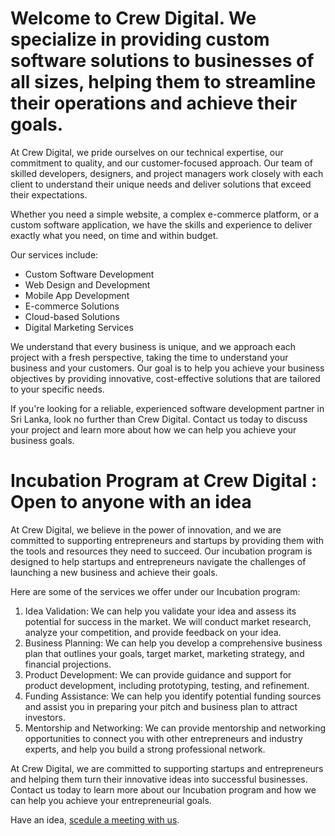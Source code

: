 # Welcome to Crew Digital. We specialize in providing custom software solutions to businesses of all sizes, helping them to streamline their operations and achieve their goals.

At Crew Digital, we pride ourselves on our technical expertise, our commitment to quality, and our customer-focused approach. Our team of skilled developers, designers, and project managers work closely with each client to understand their unique needs and deliver solutions that exceed their expectations.

Whether you need a simple website, a complex e-commerce platform, or a custom software application, we have the skills and experience to deliver exactly what you need, on time and within budget.

Our services include:

- Custom Software Development
- Web Design and Development
- Mobile App Development
- E-commerce Solutions
- Cloud-based Solutions
- Digital Marketing Services

We understand that every business is unique, and we approach each project with a fresh perspective, taking the time to understand your business and your customers. Our goal is to help you achieve your business objectives by providing innovative, cost-effective solutions that are tailored to your specific needs.

If you're looking for a reliable, experienced software development partner in Sri Lanka, look no further than Crew Digital. Contact us today to discuss your project and learn more about how we can help you achieve your business goals.

# Incubation Program at Crew Digital : Open to anyone with an idea

At Crew Digital, we believe in the power of innovation, and we are committed to supporting entrepreneurs and startups by providing them with the tools and resources they need to succeed. Our incubation program is designed to help startups and entrepreneurs navigate the challenges of launching a new business and achieve their goals.

Here are some of the services we offer under our Incubation program:

1. Idea Validation:
We can help you validate your idea and assess its potential for success in the market. We will conduct market research, analyze your competition, and provide feedback on your idea.
2. Business Planning:
We can help you develop a comprehensive business plan that outlines your goals, target market, marketing strategy, and financial projections.
3. Product Development:
We can provide guidance and support for product development, including prototyping, testing, and refinement.
4. Funding Assistance:
We can help you identify potential funding sources and assist you in preparing your pitch and business plan to attract investors.
5. Mentorship and Networking:
We can provide mentorship and networking opportunities to connect you with other entrepreneurs and industry experts, and help you build a strong professional network.

At Crew Digital, we are committed to supporting startups and entrepreneurs and helping them turn their innovative ideas into successful businesses. Contact us today to learn more about our Incubation program and how we can help you achieve your entrepreneurial goals.


Have an idea, [scedule a meeting with us](https://calendly.com/crewdigital/30min).



